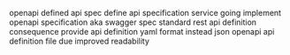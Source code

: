 openapi defined api spec define api specification service going implement openapi specification aka swagger spec standard rest api definition consequence provide api definition yaml format instead json openapi api definition file due improved readability